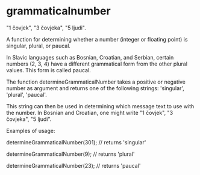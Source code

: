 # grammaticalnumber
"1 čovjek", "3 čovjeka", "5 ljudi".

A function for determining whether a number (integer or floating point) is singular, plural, or paucal.

In Slavic languages such as Bosnian, Croatian, and Serbian, certain numbers (2, 3, 4) have a different grammatical form from the other plural values. This form is called paucal.

The function determineGrammaticalNumber takes a positive or negative number as argument and returns one of the following strings: 'singular', 'plural', 'paucal'.

This string can then be used in determining which message text to use with the number. In Bosnian and Croatian, one might write "1 čovjek", "3 čovjeka", "5 ljudi".

Examples of usage:

determineGrammaticalNumber(301); // returns 'singular'

determineGrammaticalNumber(9);   // returns 'plural'

determineGrammaticalNumber(23);  // returns 'paucal'

